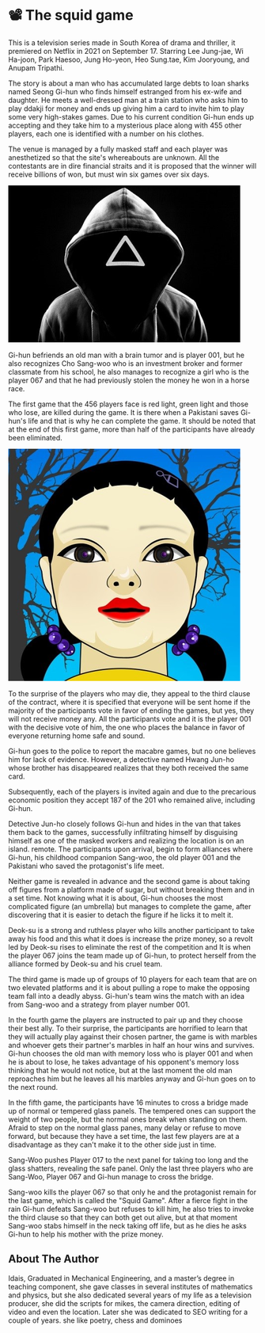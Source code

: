 # 📽️ The squid game

This is a television series made in South Korea of drama and thriller, it premiered on Netflix in 2021 on September 17. Starring Lee Jung-jae, Wi Ha-joon, Park Haesoo, Jung Ho-yeon, Heo Sung.tae, Kim Jooryoung, and Anupam Tripathi.

The story is about a man who has accumulated large debts to loan sharks named Seong Gi-hun who finds himself estranged from his ex-wife and daughter. He meets a well-dressed man at a train station who asks him to play ddakji for money and ends up giving him a card to invite him to play some very high-stakes games. Due to his current condition Gi-hun ends up accepting and they take him to a mysterious place along with 455 other players, each one is identified with a number on his clothes.

The venue is managed by a fully masked staff and each player was anesthetized so that the site's whereabouts are unknown. All the contestants are in dire financial straits and it is proposed that the winner will receive billions of won, but must win six games over six days.

![squid](_static/images/the_squid_game/squid.jpg)

Gi-hun befriends an old man with a brain tumor and is player 001, but he also recognizes Cho Sang-woo who is an investment broker and former classmate from his school, he also manages to recognize a girl who is the player 067 and that he had previously stolen the money he won in a horse race.

The first game that the 456 players face is red light, green light and those who lose, are killed during the game. It is there when a Pakistani saves Gi-hun's life and that is why he can complete the game. It should be noted that at the end of this first game, more than half of the participants have already been eliminated.

![squid](_static/images/the_squid_game/squid1.jpg)

To the surprise of the players who may die, they appeal to the third clause of the contract, where it is specified that everyone will be sent home if the majority of the participants vote in favor of ending the games, but yes, they will not receive money any. All the participants vote and it is the player 001 with the decisive vote of him, the one who places the balance in favor of everyone returning home safe and sound.

Gi-hun goes to the police to report the macabre games, but no one believes him for lack of evidence. However, a detective named Hwang Jun-ho whose brother has disappeared realizes that they both received the same card.

Subsequently, each of the players is invited again and due to the precarious economic position they accept 187 of the 201 who remained alive, including Gi-hun.

Detective Jun-ho closely follows Gi-hun and hides in the van that takes them back to the games, successfully infiltrating himself by disguising himself as one of the masked workers and realizing the location is on an island. remote. The participants upon arrival, begin to form alliances where Gi-hun, his childhood companion Sang-woo, the old player 001 and the Pakistani who saved the protagonist's life meet.

Neither game is revealed in advance and the second game is about taking off figures from a platform made of sugar, but without breaking them and in a set time. Not knowing what it is about, Gi-hun chooses the most complicated figure (an umbrella) but manages to complete the game, after discovering that it is easier to detach the figure if he licks it to melt it.

Deok-su is a strong and ruthless player who kills another participant to take away his food and this what it does is increase the prize money, so a revolt led by Deok-su rises to eliminate the rest of the competition and It is when the player 067 joins the team made up of Gi-hun, to protect herself from the alliance formed by Deok-su and his cruel team.

The third game is made up of groups of 10 players for each team that are on two elevated platforms and it is about pulling a rope to make the opposing team fall into a deadly abyss. Gi-hun's team wins the match with an idea from Sang-woo and a strategy from player number 001.

In the fourth game the players are instructed to pair up and they choose their best ally. To their surprise, the participants are horrified to learn that they will actually play against their chosen partner, the game is with marbles and whoever gets their partner's marbles in half an hour wins and survives. Gi-hun chooses the old man with memory loss who is player 001 and when he is about to lose, he takes advantage of his opponent's memory loss thinking that he would not notice, but at the last moment the old man reproaches him but he leaves all his marbles anyway and Gi-hun goes on to the next round.

In the fifth game, the participants have 16 minutes to cross a bridge made up of normal or tempered glass panels. The tempered ones can support the weight of two people, but the normal ones break when standing on them. Afraid to step on the normal glass panes, many delay or refuse to move forward, but because they have a set time, the last few players are at a disadvantage as they can't make it to the other side just in time.

Sang-Woo pushes Player 017 to the next panel for taking too long and the glass shatters, revealing the safe panel. Only the last three players who are Sang-Woo, Player 067 and Gi-hun manage to cross the bridge.

Sang-woo kills the player 067 so that only he and the protagonist remain for the last game, which is called the "Squid Game". After a fierce fight in the rain Gi-hun defeats Sang-woo but refuses to kill him, he also tries to invoke the third clause so that they can both get out alive, but at that moment Sang-woo stabs himself in the neck taking off life, but as he dies he asks Gi-hun to help his mother with the prize money.

## About The Author

Idais, Graduated in Mechanical Engineering, and a master’s degree in teaching component, she gave classes in several institutes of mathematics and physics, but she also dedicated several years of my life as a television producer, she did the scripts for mikes, the camera direction, editing of video and even the location. Later she was dedicated to SEO writing for a couple of years. she like poetry, chess and dominoes
